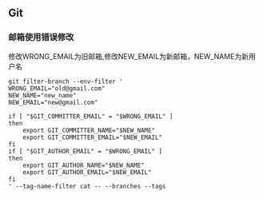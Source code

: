 ## Git

### 邮箱使用错误修改

修改WRONG_EMAIL为旧邮箱,修改NEW_EMAIL为新邮箱，NEW_NAME为新用户名

```
git filter-branch --env-filter '
WRONG_EMAIL="old@gmail.com"
NEW_NAME="new_name"
NEW_EMAIL="new@gmail.com"

if [ "$GIT_COMMITTER_EMAIL" = "$WRONG_EMAIL" ]
then
    export GIT_COMMITTER_NAME="$NEW_NAME"
    export GIT_COMMITTER_EMAIL="$NEW_EMAIL"
fi
if [ "$GIT_AUTHOR_EMAIL" = "$WRONG_EMAIL" ]
then
    export GIT_AUTHOR_NAME="$NEW_NAME"
    export GIT_AUTHOR_EMAIL="$NEW_EMAIL"
fi
' --tag-name-filter cat -- --branches --tags
```

